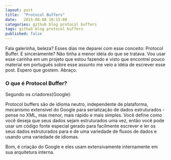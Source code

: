 ```yaml
---
layout: post
title:  "Protocol Buffers"
date:   2015-08-08 10:15:00
categories: github blog protocol buffers 
tags: github blog protocol buffers
published: false
---
```


Fala galerinha, beleza? Esses dias me deparei com esse conceito: Protocol Buffer. E sinceramente? Não tinha a menor
idéia do que se tratava. Vou usar esse carinha em um projeto que estou fazendo e visto que encontrei pouco material em português
sobre esse assunto me veio a idéia de escrever esse post. Espero que gostem. Abraço.

### O que é Protocol Buffer?

Segundo os criadores(Google):

Protocol buffers são de idioma neutro, independente de plataforma, mecanismo extensível do Google para serialização de dados estruturados - pense no XML, mas menor, mais rápido e mais simples. Você define como você deseja que seus dados sejam estruturados uma vez, então você pode usar um código fonte especial gerado para facilmente escrever e ler os seus dados estruturados para e de uma variedade de fluxos de dados e usando uma variedade de idiomas.

Bom, é criação do Google e eles usam extensivamente internamente em sua arquitetura interna.
